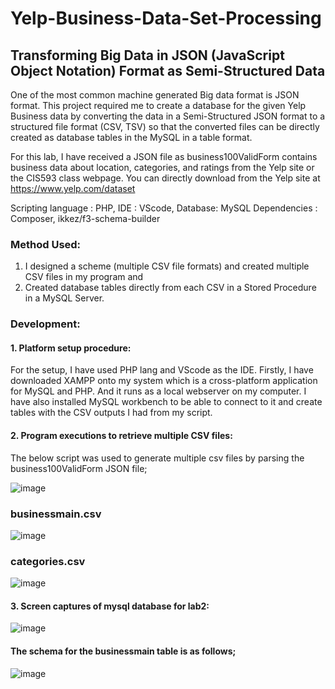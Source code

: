 # Yelp-Business-Data-Set-Processing
## Transforming Big Data in JSON (JavaScript Object Notation) Format as Semi-Structured Data 
One of the most common machine generated Big data format is JSON format. This project required me to create a database for the
given Yelp Business data by converting the data in a Semi-Structured JSON format to a structured file format (CSV, TSV) so that the converted files can be directly created as database tables in the MySQL in a table format.

For this lab, I have received a JSON file as business100ValidForm contains business data about location, categories, and ratings from the Yelp site or the CIS593 class webpage. You can directly download from the Yelp site at https://www.yelp.com/dataset

Scripting language : PHP, IDE : VScode, Database: MySQL
Dependencies : Composer, ikkez/f3-schema-builder

### Method Used:
1) I designed a scheme (multiple CSV file formats) and created multiple CSV files in my program and
2) Created database tables directly from each CSV in a Stored Procedure in a MySQL Server.

### Development:
#### 1. Platform setup procedure: 
  For the setup, I have used PHP lang and VScode as the IDE. Firstly, I have downloaded XAMPP onto my system which is a cross-platform application for MySQL and PHP.           And it runs as a local webserver on my computer. I have also installed MySQL workbench to be able to connect to it and create tables with the CSV outputs I had from           my script.
#### 2. Program executions to retrieve multiple CSV files: 
  The below script was used to generate multiple csv files by parsing the business100ValidForm JSON file;

![image](https://user-images.githubusercontent.com/89702819/156298065-ad17af7a-ac87-442c-86ca-98f42b83f70c.png)

### businessmain.csv

![image](https://user-images.githubusercontent.com/89702819/156298114-0c945882-96bd-4373-8e88-33307bdc28fc.png)

### categories.csv

![image](https://user-images.githubusercontent.com/89702819/156298155-7a372d8a-9eca-4a0d-9d6f-8ebfb1358173.png)

#### 3. Screen captures of mysql database for lab2:

![image](https://user-images.githubusercontent.com/89702819/156298341-f7b1ae2d-bdeb-4dcf-9694-4fbed5cbdb94.png)

####    The schema for the businessmain table is as follows;
  
![image](https://user-images.githubusercontent.com/89702819/156298394-3208f6b0-2149-4be9-a59a-5cf6f6fec262.png)
